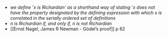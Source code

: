 - *we define 'x is Richardian' as a shorthand way of stating 'x does not have the property designated by the defining expression with which x is correlated in the serially ordered set of definitions*
- *n is Richardian if, and only if, n is not Richardian*
- [[Ernst Nagel, James R Newman - Gödel’s proof]] p 62